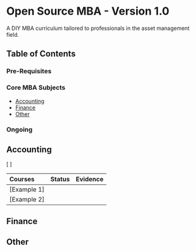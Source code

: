 # Open Source MBA - Version 1.0

A DIY MBA curriculum tailored to professionals in the asset management field.

## Table of Contents

### Pre-Requisites

### Core MBA Subjects
- [Accounting](#Accounting)
- [Finance](#Finance)
- [Other](#Other)

### Ongoing

## Accounting

[ ]

| Courses                                               | Status | Evidence |
| :---------------------------------------------------- | :----: | :------: |
| [Example 1]                                           |        |          |
| [Example 2]                                           |        |          |

## Finance

## Other

